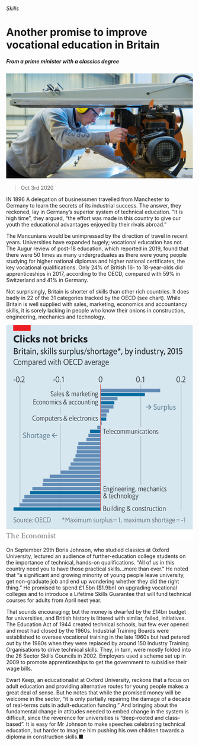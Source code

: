 ###### Skills

# Another promise to improve vocational education in Britain 

##### From a prime minister with a classics degree 

![image](images/20201003_BRP502.jpg) 

> Oct 3rd 2020 


IN 1896 A delegation of businessmen travelled from Manchester to Germany to learn the secrets of its industrial success. The answer, they reckoned, lay in Germany’s superior system of technical education. “It is high time”, they argued, “the effort was made in this country to give our youth the educational advantages enjoyed by their rivals abroad.”


The Mancunians would be unimpressed by the direction of travel in recent years. Universities have expanded hugely; vocational education has not. The Augur review of post-18 education, which reported in 2019, found that there were 50 times as many undergraduates as there were young people studying for higher national diplomas and higher national certificates, the key vocational qualifications. Only 24% of British 16- to 18-year-olds did apprenticeships in 2017, according to the OECD, compared with 59% in Switzerland and 41% in Germany.



Not surprisingly, Britain is shorter of skills than other rich countries. It does badly in 22 of the 31 categories tracked by the OECD (see chart). While Britain is well supplied with sales, marketing, economics and accountancy skills, it is sorely lacking in people who know their onions in construction, engineering, mechanics and technology.

![image](images/20201003_BRC851.png) 



On September 29th Boris Johnson, who studied classics at Oxford University, lectured an audience of further-education college students on the importance of technical, hands-on qualifications. “All of us in this country need you to have those practical skills…more than ever.” He noted that “a significant and growing minority of young people leave university, get non-graduate job and end up wondering whether they did the right thing.” He promised to spend £1.5bn ($1.9bn) on upgrading vocational colleges and to introduce a Lifetime Skills Guarantee that will fund technical courses for adults from April next year.


That sounds encouraging; but the money is dwarfed by the £14bn budget for universities, and British history is littered with similar, failed, initiatives. The Education Act of 1944 created technical schools, but few ever opened and most had closed by the 1960s. Industrial Training Boards were established to oversee vocational training in the late 1960s but had petered out by the 1980s when they were replaced by around 150 Industry Training Organisations to drive technical skills. They, in turn, were mostly folded into the 26 Sector Skills Councils in 2002. Employers used a scheme set up in 2009 to promote apprenticeships to get the government to subsidise their wage bills.


Ewart Keep, an educationalist at Oxford University, reckons that a focus on adult education and providing alternative routes for young people makes a great deal of sense. But he notes that while the promised money will be welcome in the sector, “it is only partially repairing the damage of a decade of real-terms cuts in adult-education funding.” And bringing about the fundamental change in attitudes needed to embed change in the system is difficult, since the reverence for universities is “deep-rooted and class-based”. It is easy for Mr Johnson to make speeches celebrating technical education, but harder to imagine him pushing his own children towards a diploma in construction skills.■


